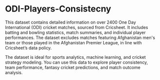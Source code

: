 # ODI-Players-Consistecny
This dataset contains detailed information on over 2400 One Day International (ODI) cricket matches, sourced from Cricsheet. It includes batting and bowling statistics, match summaries, and individual player performances. The dataset excludes matches featuring Afghanistan men's team or those played in the Afghanistan Premier League, in line with Cricsheet’s data policy.

The dataset is ideal for sports analytics, machine learning, and cricket strategy modeling. You can use this data to explore player consistency, team performance, fantasy cricket predictions, and match outcome analysis.
